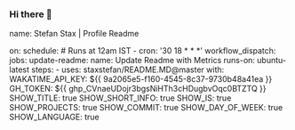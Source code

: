 ### Hi there 👋

name: Stefan Stax | Profile Readme

<!--START_SECTION:waka-->
on:
  schedule:
    # Runs at 12am IST
    - cron: '30 18 * * *'
  workflow_dispatch:
jobs:
  update-readme:
    name: Update Readme with Metrics
    runs-on: ubuntu-latest
    steps:
      - uses: staxstefan/README.MD@master
        with:
          WAKATIME_API_KEY: ${{ 9a2065e5-f160-4545-8c37-9730b48a41ea }}
          GH_TOKEN: ${{ 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 }}
          SHOW_TITLE: true
          SHOW_SHORT_INFO: true
          SHOW_IS: true
          SHOW_PROJECTS: true
          SHOW_COMMIT: true
          SHOW_DAY_OF_WEEK: true
          SHOW_LANGUAGE: true
          
          
<!--END_SECTION:waka-->
